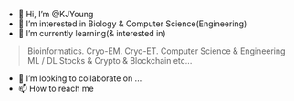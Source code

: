- 👋 Hi, I’m @KJYoung
- 👀 I’m interested in Biology & Computer Science(Engineering)
- 🌱 I’m currently learning(& interested in)
> Bioinformatics. Cryo-EM. Cryo-ET.
> Computer Science & Engineering
> ML / DL
> Stocks & Crypto & Blockchain
> etc...
- 💞️ I’m looking to collaborate on ...
- 📫 How to reach me 

<!---
KJYoung/KJYoung is a ✨ special ✨ repository because its `README.md` (this file) appears on your GitHub profile.
You can click the Preview link to take a look at your changes.
--->
